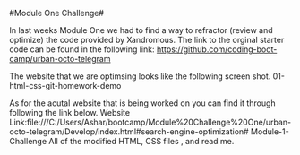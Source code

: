 #Module One Challenge#

In last weeks Module One we had to find a way to refractor (review and optimize) the code provided by Xandromous. The link to the orginal starter code can be found in the following link: https://github.com/coding-boot-camp/urban-octo-telegram

The website that we are optimsing looks like the following screen shot. 01-html-css-git-homework-demo

As for the acutal website that is being worked on you can find it through following the link below. Website Link:file:///C:/Users/Ashar/bootcamp/Module%20Challenge%20One/urban-octo-telegram/Develop/index.html#search-engine-optimization# Module-1-Challenge
All of the modified HTML, CSS files , and read me.
